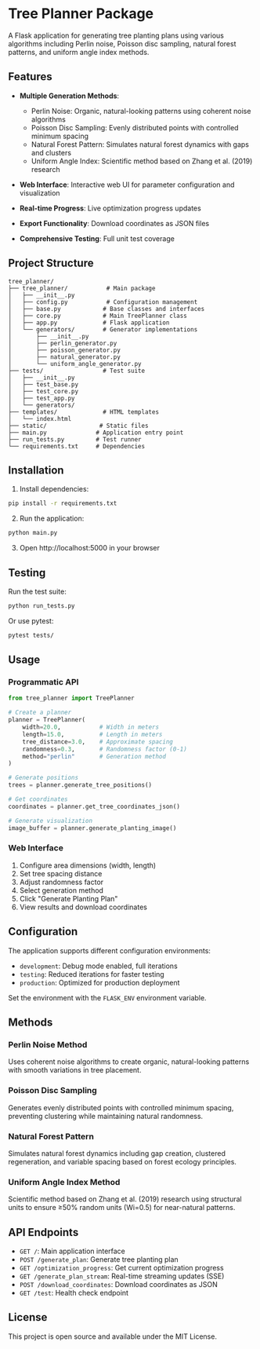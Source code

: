 # Tree Planner Package

A Flask application for generating tree planting plans using various algorithms including Perlin noise, Poisson disc sampling, natural forest patterns, and uniform angle index methods.

## Features

- **Multiple Generation Methods**:

  - Perlin Noise: Organic, natural-looking patterns using coherent noise algorithms
  - Poisson Disc Sampling: Evenly distributed points with controlled minimum spacing
  - Natural Forest Pattern: Simulates natural forest dynamics with gaps and clusters
  - Uniform Angle Index: Scientific method based on Zhang et al. (2019) research

- **Web Interface**: Interactive web UI for parameter configuration and visualization
- **Real-time Progress**: Live optimization progress updates
- **Export Functionality**: Download coordinates as JSON files
- **Comprehensive Testing**: Full unit test coverage

## Project Structure

```
tree_planner/
├── tree_planner/           # Main package
│   ├── __init__.py
│   ├── config.py           # Configuration management
│   ├── base.py            # Base classes and interfaces
│   ├── core.py            # Main TreePlanner class
│   ├── app.py             # Flask application
│   └── generators/        # Generator implementations
│       ├── __init__.py
│       ├── perlin_generator.py
│       ├── poisson_generator.py
│       ├── natural_generator.py
│       └── uniform_angle_generator.py
├── tests/                 # Test suite
│   ├── __init__.py
│   ├── test_base.py
│   ├── test_core.py
│   ├── test_app.py
│   └── generators/
├── templates/             # HTML templates
│   └── index.html
├── static/               # Static files
├── main.py              # Application entry point
├── run_tests.py         # Test runner
└── requirements.txt     # Dependencies
```

## Installation

1. Install dependencies:

```bash
pip install -r requirements.txt
```

2. Run the application:

```bash
python main.py
```

3. Open http://localhost:5000 in your browser

## Testing

Run the test suite:

```bash
python run_tests.py
```

Or use pytest:

```bash
pytest tests/
```

## Usage

### Programmatic API

```python
from tree_planner import TreePlanner

# Create a planner
planner = TreePlanner(
    width=20.0,           # Width in meters
    length=15.0,          # Length in meters
    tree_distance=3.0,    # Approximate spacing
    randomness=0.3,       # Randomness factor (0-1)
    method="perlin"       # Generation method
)

# Generate positions
trees = planner.generate_tree_positions()

# Get coordinates
coordinates = planner.get_tree_coordinates_json()

# Generate visualization
image_buffer = planner.generate_planting_image()
```

### Web Interface

1. Configure area dimensions (width, length)
2. Set tree spacing distance
3. Adjust randomness factor
4. Select generation method
5. Click "Generate Planting Plan"
6. View results and download coordinates

## Configuration

The application supports different configuration environments:

- `development`: Debug mode enabled, full iterations
- `testing`: Reduced iterations for faster testing
- `production`: Optimized for production deployment

Set the environment with the `FLASK_ENV` environment variable.

## Methods

### Perlin Noise Method

Uses coherent noise algorithms to create organic, natural-looking patterns with smooth variations in tree placement.

### Poisson Disc Sampling

Generates evenly distributed points with controlled minimum spacing, preventing clustering while maintaining natural randomness.

### Natural Forest Pattern

Simulates natural forest dynamics including gap creation, clustered regeneration, and variable spacing based on forest ecology principles.

### Uniform Angle Index Method

Scientific method based on Zhang et al. (2019) research using structural units to ensure ≥50% random units (Wi=0.5) for near-natural patterns.

## API Endpoints

- `GET /`: Main application interface
- `POST /generate_plan`: Generate tree planting plan
- `GET /optimization_progress`: Get current optimization progress
- `GET /generate_plan_stream`: Real-time streaming updates (SSE)
- `POST /download_coordinates`: Download coordinates as JSON
- `GET /test`: Health check endpoint

## License

This project is open source and available under the MIT License.
